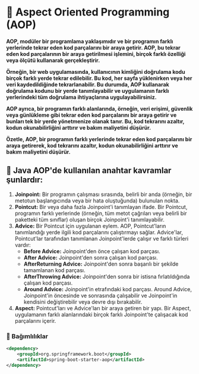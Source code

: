 # :triangular_flag_on_post: Aspect Oriented Programming (AOP)

<b>AOP, modüler bir programlama yaklaşımıdır ve bir programın farklı yerlerinde tekrar eden kod parçalarını bir araya getirir. AOP, bu tekrar eden kod parçalarının bir araya getirilmesi işlemini, birçok farklı özelliği veya ölçütü kullanarak gerçekleştirir.

Örneğin, bir web uygulamasında, kullanıcının kimliğini doğrulama kodu birçok farklı yerde tekrar edilebilir. Bu kod, her sayfa yüklenirken veya her veri kaydedildiğinde tekrarlanabilir. Bu durumda, AOP kullanarak doğrulama kodunu bir yerde tanımlayabilir ve uygulamanın farklı yerlerindeki tüm doğrulama ihtiyaçlarına uygulayabilirsiniz.

AOP ayrıca, bir programın farklı alanlarında, örneğin, veri erişimi, güvenlik veya günlükleme gibi tekrar eden kod parçalarını bir araya getirir ve bunları tek bir yerde yönetmenize olanak tanır. Bu, kod tekrarını azaltır, kodun okunabilirliğini arttırır ve bakım maliyetini düşürür.

Özetle, AOP, bir programın farklı yerlerinde tekrar eden kod parçalarını bir araya getirerek, kod tekrarını azaltır, kodun okunabilirliğini arttırır ve bakım maliyetini düşürür.</b>

## 🎯 Java AOP'de kullanılan anahtar kavramlar şunlardır:

1. **Joinpoint:** Bir programın çalışması sırasında, belirli bir anda (örneğin, bir metotun başlangıcında veya bir hata oluştuğunda) bulunulan nokta.
2. **Pointcut:** Bir veya daha fazla Joinpoint'i tanımlayan ifade. Bir Pointcut, programın farklı yerlerinde (örneğin, tüm metot çağrıları veya belirli bir paketteki tüm sınıflar) oluşan birçok Joinpoint'i tanımlayabilir.
3. **Advice:** Bir Pointcut için uygulanan eylem. AOP, Pointcut'ların tanımlandığı yerde ilgili kod parçalarını çalıştırmayı sağlar. Advice'lar, Pointcut'lar tarafından tanımlanan Joinpoint'lerde çalışır ve farklı türleri vardır:
    - **Before Advice:** Joinpoint'den önce çalışan kod parçası.
    - **After Advice:** Joinpoint'den sonra çalışan kod parçası.
    - **AfterReturning Advice:** Joinpoint'den sonra başarılı bir şekilde tamamlanan kod parçası.
    - **AfterThrowing Advice:** Joinpoint'den sonra bir istisna fırlatıldığında çalışan kod parçası.
    - **Around Advice:** Joinpoint'in etrafındaki kod parçası. Around Advice, Joinpoint'in öncesinde ve sonrasında çalışabilir ve Joinpoint'in kendisini değiştirebilir veya devre dışı bırakabilir.
4. **Aspect:** Pointcut'ları ve Advice'ları bir araya getiren bir yapı. Bir Aspect, uygulamanın farklı alanlarındaki birçok farklı Joinpoint'te çalışacak kod parçalarını içerir.


### :pushpin: Bağımlılıklar

```xml
<dependency>
    <groupId>org.springframework.boot</groupId>
    <artifactId>spring-boot-starter-aop</artifactId>
</dependency>
```